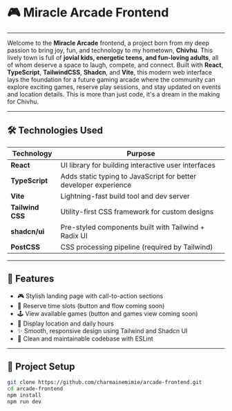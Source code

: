 
# 🎮 Miracle Arcade Frontend

---

 Welcome to the **Miracle Arcade** frontend, a project born from my deep passion to bring joy, fun, and technology to my hometown, **Chivhu**. This lively town is full of **jovial kids, energetic teens, and fun-loving adults**, all of whom deserve a space to laugh, compete, and connect. Built with **React**, **TypeScript**, **TailwindCSS**, **Shadcn**, and **Vite**, this modern web interface lays the foundation for a future gaming arcade where the community can explore exciting games, reserve play sessions, and stay updated on events and location details. This is more than just code, it's a dream in the making for Chivhu.


---

## 🛠️ Technologies Used

| Technology       | Purpose                                                   |
|------------------|-----------------------------------------------------------|
| **React**        | UI library for building interactive user interfaces       |
| **TypeScript**   | Adds static typing to JavaScript for better developer experience |
| **Vite**         | Lightning-fast build tool and dev server                  |
| **Tailwind CSS** | Utility-first CSS framework for custom designs            |
| **shadcn/ui**    | Pre-styled components built with Tailwind + Radix UI      |             
| **PostCSS**      | CSS processing pipeline (required by Tailwind)            |

---

## 🚀 Features

- 🎮 Stylish landing page with call-to-action sections
- 📅 Reserve time slots (button and flow coming soon)
- 🕹️ View available games (button and games view coming soon)
- 📍 Display location and daily hours
- ✨ Smooth, responsive design using Tailwind and Shadcn UI
- 🧼 Clean and maintainable codebase with ESLint

---

## 🧰 Project Setup

   ```bash
   git clone https://github.com/charmainemimie/arcade-frontend.git
   cd arcade-frontend
   npm install
   npm run dev
